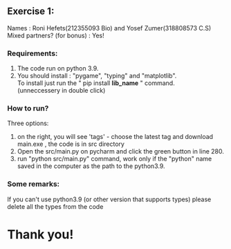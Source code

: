 ## Exercise 1: 

Names : Roni Hefets(212355093 Bio) and Yosef Zumer(318808573 C.S) </br>
Mixed partners? (for bonus) : Yes!

### Requirements:
1. The code run on python 3.9.
2. You should install : "pygame", "typing" and "matplotlib". </br>
To install just run the " pip install **lib_name** " command.</br>
(unneccessery in double click)

### How to run?
Three options:</br>
1. on the right, you will see 'tags' - choose the latest tag and download main.exe , the code is in src directory
2. Open the src/main.py on pycharm and click the green button in line 280.
3. run "python src/main.py" command, work only if the "python" name saved in the computer as the path to the python3.9.

### Some remarks:
If you can't use python3.9 (or other version that supports types)
 please delete all the types from the code

# Thank you!
